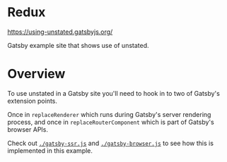 # Redux

https://using-unstated.gatsbyjs.org/

Gatsby example site that shows use of unstated.

# Overview

To use unstated in a Gatsby site you'll need to hook in to two of Gatsby's
extension points.

Once in `replaceRenderer` which runs during Gatsby's server rendering process,
and once in `replaceRouterComponent` which is part of Gatsby's browser APIs.

Check out [`./gatsby-ssr.js`](./gatsby-ssr.js) and
[`./gatsby-browser.js`](./gatsby-browser.js) to see how this is implemented in this example.
